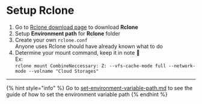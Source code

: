 # Setup Rclone

1. Go to [Rclone download page](https://rclone.org/downloads/) to download **Rclone**
2. Setup **Environment path** for **Rclone** folder
3. Create your own `rclone.conf`\
   Anyone uses Rclone should have already known what to do
4. Determine your mount command, keep it in note 📝\
   Ex: \
   `rclone mount CombineNeccessary: Z: --vfs-cache-mode full --network-mode --volname "Cloud Storages"`

***

{% hint style="info" %}
Go to [set-environment-variable-path.md](set-environment-variable-path.md "mention") to see the guide of how to set the environment variable path
{% endhint %}
